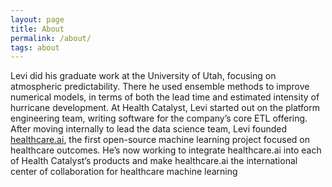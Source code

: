 ```yaml
---
layout: page
title: About
permalink: /about/
tags: about
---
```


Levi did his graduate work at the University of Utah, focusing on atmospheric predictability. There he used ensemble methods to improve numerical models, in terms of both the lead time and estimated intensity of hurricane development. At Health Catalyst, Levi started out on the platform engineering team, writing software for the company’s core ETL offering. After moving internally to lead the data science team, Levi founded [healthcare.ai](http://healthcare.ai), the first open-source machine learning project focused on healthcare outcomes. He’s now working to integrate healthcare.ai into each of Health Catalyst’s products and make healthcare.ai the international center of collaboration for healthcare machine learning
